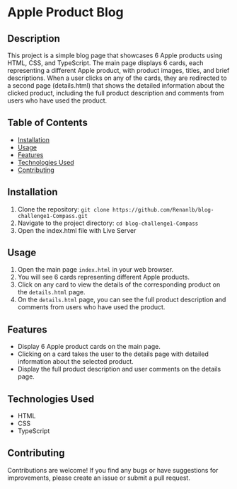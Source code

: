 # Apple Product Blog

## Description

This project is a simple blog page that showcases 6 Apple products using HTML, CSS, and TypeScript. The main page displays 6 cards, each representing a different Apple product, with product images, titles, and brief descriptions. When a user clicks on any of the cards, they are redirected to a second page (details.html) that shows the detailed information about the clicked product, including the full product description and comments from users who have used the product.

## Table of Contents

- [Installation](#installation)
- [Usage](#usage)
- [Features](#features)
- [Technologies Used](#technologies-used)
- [Contributing](#contributing)

## Installation

1. Clone the repository: `git clone https://github.com/Renanlb/blog-challenge1-Compass.git`
2. Navigate to the project directory: `cd blog-challenge1-Compass`
3. Open the index.html file with Live Server

## Usage

1. Open the main page `index.html` in your web browser.
2. You will see 6 cards representing different Apple products.
3. Click on any card to view the details of the corresponding product on the `details.html` page.
4. On the `details.html` page, you can see the full product description and comments from users who have used the product.

## Features

- Display 6 Apple product cards on the main page.
- Clicking on a card takes the user to the details page with detailed information about the selected product.
- Display the full product description and user comments on the details page.

## Technologies Used

- HTML
- CSS
- TypeScript

## Contributing

Contributions are welcome! If you find any bugs or have suggestions for improvements, please create an issue or submit a pull request.
